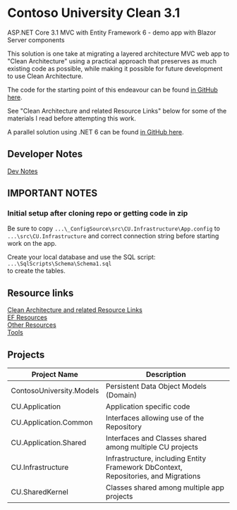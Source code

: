 # Contoso University Clean 3.1

ASP.NET Core 3.1 MVC with Entity Framework 6 - demo app with Blazor Server components

This solution is one take at migrating a layered architecture MVC web app
to "Clean Architecture" using a practical approach that preserves as much
existing code as possible, while making it possible for future development
to use Clean Architecture.

The code for the starting point of this endeavour can be found
[in GitHub here](https://github.com/bgoodearl/ContosoUniversity_dnc31_MVC).

See "Clean Architecture and related Resource Links" below for
some of the materials I read before attempting this work.

A parallel solution using .NET 6 can be found [in GitHub here](https://github.com/bgoodearl/ContosoU_dn6_MVCB_Clean).

## Developer Notes

[Dev Notes](./_docs/CC3__DevNotes.md)<br/>

## IMPORTANT NOTES

### Initial setup after cloning repo or getting code in zip

Be sure to copy `...\_ConfigSource\src\CU.Infrastructure\App.config` 
to `...\src\CU.Infrastructure`
and correct connection string before starting work on the app.

Create your local database and use the SQL script:<br/>
`...\SqlScripts\Schema\Schema1.sql`<br/>
to create the tables.<br/>

## Resource links

[Clean Architecture and related Resource Links](./_docs/CC3_CleanResources.md)<br/>
[EF Resources](./_docs/CC3_EFResources.md)<br/>
[Other Resources](./_docs/CC3_Resources.md)<br/>
[Tools](./_docs/CC3_Tools.md)<br/>

## Projects

Project Name                 | Description
-------------                | ------------
ContosoUniversity.Models     | Persistent Data Object Models (Domain)
CU.Application               | Application specific code
CU.Application.Common        | Interfaces allowing use of the Repository
CU.Application.Shared        | Interfaces and Classes shared among multiple CU projects
CU.Infrastructure            | Infrastructure, including Entity Framework DbContext, Repositories, and Migrations
CU.SharedKernel              | Classes shared among multiple app projects
